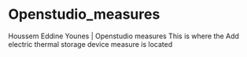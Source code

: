 # Openstudio_measures
Houssem Eddine Younes | Openstudio measures
This is where the Add electric thermal storage device measure is located
